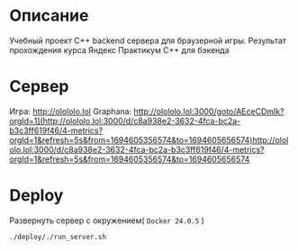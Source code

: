 # Описание
Учебный проект С++ backend сервера для браузерной игры. Результат прохождения курса Яндекс Практикум C++ для бэкенда

# Сервер 
Игра: http://olololo.lol
Graphana: http://olololo.lol:3000/goto/AEceCDmIk?orgId=1](http://olololo.lol:3000/d/c8a938e2-3632-4fca-bc2a-b3c3ff619f46/4-metrics?orgId=1&refresh=5s&from=1694605356574&to=1694605656574)http://olololo.lol:3000/d/c8a938e2-3632-4fca-bc2a-b3c3ff619f46/4-metrics?orgId=1&refresh=5s&from=1694605356574&to=1694605656574

# Deploy
Развернуть сервер с окружением( `Docker 24.0.5` )
```bash
./deploy/./run_server.sh
```

